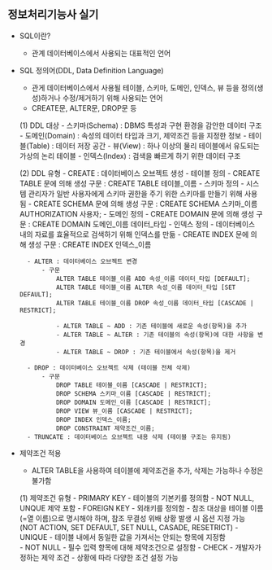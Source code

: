 ## 정보처리기능사 실기

- SQL이란?
    - 관계 데이터베이스에서 사용되는 대표적인 언어

- SQL 정의어(DDL, Data Definition Language)
    - 관게 데이터베이스에서 사용될 테이블, 스키마, 도메인, 인덱스, 뷰 등을 정의(생성)하거나 수정/제거하기 위해 사용되는 언어
    - CREATE문, ALTER문, DROP문 등

    (1) DDL 대상
        - 스키마(Schema) : DBMS 특성과 구현 환경을 감안한 데이터 구조
        - 도메인(Domain) : 속성의 데이터 타입과 크기, 제약조건 등을 지정한 정보
        - 테이블(Table) : 데이터 저장 공간
        - 뷰(View) : 하나 이상의 물리 테이블에서 유도되는 가상의 논리 테이블
        - 인덱스(Index) : 검색을 빠르게 하기 위한 데이터 구조

    (2) DDL 유형
        - CREATE : 데이터베이스 오브젝트 생성
            - 테이블 정의
                - CREATE TABLE 문에 의해 생성
                구문 : CREATE TABLE 테이블_이름
            - 스키마 정의
                - 시스템 관리자가 일반 사용자에게 스키마 권한을 주기 위한 스키마를 만들기 위해 사용됨
                - CREATE SCHEMA 문에 의해 생성
                구문 : CREATE SCHEMA 스키마_이름 AUTHORIZATION 사용자;
            - 도메인 정의
                - CREATE DOMAIN 문에 의해 생성
                구문 : CREATE DOMAIN 도메인_이름 데이터_타입
            - 인덱스 정의
                - 데이터베이스 내의 자료를 효율적으로 검색하기 위해 인덱스를 만듦
                - CREATE INDEX 문에 의해 생성
                구문 : CREATE INDEX 인덱스_이름

        - ALTER : 데이터베이스 오브젝트 변경
            - 구문
                ALTER TABLE 테이블_이름 ADD 속성_이름 데이터_타입 [DEFAULT]; 
                ALTER TABLE 테이블_이름 ALTER 속성_이름 데이터_타입 [SET DEFAULT];
                ALTER TABLE 테이블_이름 DROP 속성_이름 데이터_타입 [CASCADE | RESTRICT];
                
                - ALTER TABLE ~ ADD : 기존 테이블에 새로운 속성(항목)을 추가
                - ALTER TABLE ~ ALTER : 기존 테이블의 속성(항목)에 대한 사항을 변경
                - ALTER TABLE ~ DROP : 기존 테이블에서 속성(항목)을 제거

        - DROP : 데이터베이스 오브젝트 삭제 (테이블 전체 삭제)
            - 구문
                DROP TABLE 테이블_이름 [CASCADE | RESTRICT];
                DROP SCHEMA 스키마_이름 [CASCADE | RESTRICT];
                DROP DOMAIN 도메인_이름 [CASCADE | RESTRICT];
                DROP VIEW 뷰_이름 [CASCADE | RESTRICT];
                DROP INDEX 인덱스_이름;
                DROP CONSTRAINT 제약조건_이름;
        - TRUNCATE : 데이터베이스 오브젝트 내용 삭제 (테이블 구조는 유지됨)

- 제약조건 적용
    - ALTER TABLE을 사용하여 테이블에 제약조건을 추가, 삭제는 가능하나 수정은 불가함

    (1) 제약조건 유형
        - PRIMARY KEY
            - 테이블의 기본키를 정의함
            - NOT NULL, UNQUE 제약 포함
        - FOREIGN KEY
            - 외래키를 정의함
            - 참조 대상을 테이블 이름(=열 이름)으로 명시해야 하며, 참조 무결성 위배 상황 발생 시 옵션 지정 가능
            (NOT ACTION, SET DEFAULT, SET NULL, CASADE, RESETRICT)
        - UNIQUE
            - 테이블 내에서 동일한 값을 가져서는 안되는 항목에 지정함        
        - NOT NULL
            - 필수 입력 항목에 대해 제약조건으로 설정함
        - CHECK 
            - 개발자가 정하는 제약 조건
            - 상황에 따라 다양한 조건 설정 가능